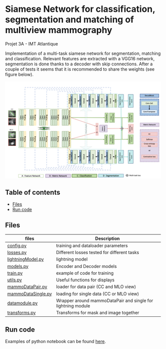 # Siamese Network for classification, segmentation and matching of multiview mammography 

Projet 3A - IMT Atlantique 

Implementation of a multi-task siamese network for segmentation, matching and classification. Relevant features are extracted with a VGG16 network, segmentation is done thanks to a decoder with skip connections. 
After a couple of tests it seems that it is recommended to share the weights (see figure below). 

![img](https://github.com/alixlam/siamese_net_multi_task/blob/main/images/Screenshot%202021-03-25%20at%2016.33.56.png)


## Table of contents 

* [Files](#file)
* [Run code](#run)


## Files <a name="file"></a>

|files|Description|
|-----|---|
|[config.py](https://github.com/alixlam/siamese_net_multi_task/blob/main/config.py)|training and dataloader parameters|
|[losses.py](https://github.com/alixlam/siamese_net_multi_task/blob/main/losses.py)|Different losses tested for different tasks|
|[lightningModel.py](https://github.com/alixlam/siamese_net_multi_task/blob/main/lightningModel.py)|lightning model|
|[models.py](https://github.com/alixlam/siamese_net_multi_task/blob/main/models.py)|Encoder and Decoder models|
|[train.py](https://github.com/alixlam/siamese_net_multi_task/blob/main/train.py)|example of code for training|
|[utils.py](https://github.com/alixlam/siamese_net_multi_task/blob/main/utils.py)|Useful functions for displays|
|[mammoDataPair.py](https://github.com/alixlam/siamese_net_multi_task/tree/main/Data/mammoDataPair.py)|loader for data pair (CC and MLO view)|
|[mammoDataSingle.py](https://github.com/alixlam/siamese_net_multi_task/tree/main/Data/mammoDataSingle.py)|loading for single data (CC or MLO view)|
|[datamodule.py](https://github.com/alixlam/siamese_net_multi_task/tree/main/Data/datamodule.py)|Wrapper around mammoDataPair and single for lightning module|
|[transforms.py](https://github.com/alixlam/siamese_net_multi_task/tree/main/Data/transforms.py)|Transforms for mask and image together|

## Run code <a name="run"></a>

Examples of python notebook can be found [here](https://github.com/alixlam/siamese_net_multi_task/tree/main/Colab_notebooks).

